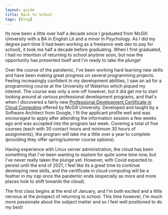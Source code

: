 ```yaml
---
layout: guide
title: Back to School
tags: [blog] 
---
```


Its now been a little over half a decade since I graduated from McGill University with a BA in English Lit and a minor in Psychology. As I did my degree part-time (I had been working as a freelance web dev to pay for school), it took me half a decade before graduating. When I first graduated, I had no intention of returning to school anytime soon, but now the opportunity has presented itself and I'm ready to take the plunge!

Over the course of the pandemic, I've been working hard learning new skills and have been making great progress on several programming projects. Feeling increasingly confident in my development abilities, I saw an ad for a programming course at the University of Waterloo which piqued my interest. The course was only a one-off however, but it did get me to start looking around at various professional development programs, and that's when I discovered a fairly new <a href="https://www.mcgill.ca/continuingstudies/professional-development-certificate-cloud-computing" target=_blank>Professional Development Certificate in Cloud Computing</a> offered by McGill University. Developed and taught by a Software Architect from Google, I fit the applicant profile well and was encouraged to apply after attending the information session a few weeks ago and was accepted into the program last week. Covering a total of five courses (each with 30 contact hours and minimum 30 hours of assignments), the program will take me a little over a year to complete (providing they offer spring/summer course options). 

Having experience with Linux server administration, the cloud has been something that I've been wanting to explore for quite some time now, but I've never really taken the plunge yet. However, with Covid expected to persist until the end of 2021, I feel like its a great time to continue developing new skills, and the certificate in cloud computing will be a feather in my cap once the pandemic ends (especially as more and more places look to shift towards the cloud).  

The first class begins at the end of January, and I'm both excited and a little nervous at the prospect of returning to school. This time however, I'm much more passionate about the subject matter and so I feel well positioned to do my best! 

